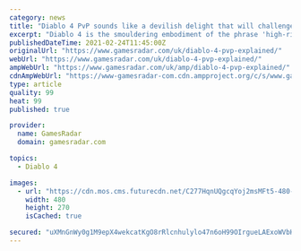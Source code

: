 ```yaml
---
category: news
title: "Diablo 4 PvP sounds like a devilish delight that will challenge every hero of Sanctuary"
excerpt: "Diablo 4 is the smouldering embodiment of the phrase 'high-risk, high-reward'. It's the first game in the series to properly embrace an open-world structure, a design decision that exerts additional ..."
publishedDateTime: 2021-02-24T11:45:00Z
originalUrl: "https://www.gamesradar.com/uk/diablo-4-pvp-explained/"
webUrl: "https://www.gamesradar.com/uk/diablo-4-pvp-explained/"
ampWebUrl: "https://www.gamesradar.com/uk/amp/diablo-4-pvp-explained/"
cdnAmpWebUrl: "https://www-gamesradar-com.cdn.ampproject.org/c/s/www.gamesradar.com/uk/amp/diablo-4-pvp-explained/"
type: article
quality: 99
heat: 99
published: true

provider:
  name: GamesRadar
  domain: gamesradar.com

topics:
  - Diablo 4

images:
  - url: "https://cdn.mos.cms.futurecdn.net/C277HqnUQgcqYoj2msMFt5-480-80.jpg"
    width: 480
    height: 270
    isCached: true

secured: "uXMnGnWy0g1M9epX4wekcatKgO8rRlcnhulylo47n6oH99OIrgueLAExoWVbHOApKESZ/OTvix77rvGGs6U9Pu+bpuVcEOyFwaTcdCJUaWPqcLNYF5N2A12yvYuBkpQTxvp7ROSMOhx1OvJhRKCQ9rAGlGY4Hc2Zi78KjqcgW3IrPxwPYmnY9JqoynmKsTQWpBfU4+Dztt1tmQEMF4gw2Z68dMdhHmC/A8H+xE/L2tx6VA7+4DA+h19RgTDLIko9CmJlY283+0g/tghffoFdO+ss1FhgSK9HifHn5QlpoqKjq6oeI6FDEH3C4ApJ+rHO1Tkc/VJpJSMg/z9JyQkG9ANICkLHM3Eu0rHCPT+Os5I=;JmfZuyZhzX1HXar6RyWW9w=="
---
```


